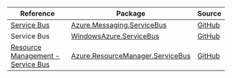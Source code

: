 | Reference | Package | Source |
|---|---|---|
|[Service Bus](messaging.servicebus-readme.md)|[Azure.Messaging.ServiceBus](https://www.nuget.org/packages/Azure.Messaging.ServiceBus)|[GitHub](https://github.com/Azure/azure-sdk-for-net/blob/main/sdk/servicebus/Azure.Messaging.ServiceBus)|
|Service Bus|[WindowsAzure.ServiceBus](https://www.nuget.org/packages/WindowsAzure.ServiceBus)|[GitHub](https://github.com/Azure/azure-sdk-for-net)|
|[Resource Management - Service Bus](resourcemanager.servicebus-readme.md)|[Azure.ResourceManager.ServiceBus](https://www.nuget.org/packages/Azure.ResourceManager.ServiceBus)|[GitHub](https://github.com/Azure/azure-sdk-for-net/blob/main/sdk/servicebus/Azure.ResourceManager.ServiceBus)|
